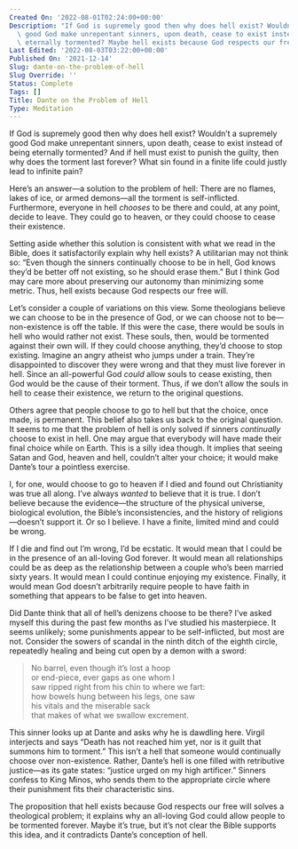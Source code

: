 ```yaml
---
Created On: '2022-08-01T02:24:00+00:00'
Description: "If God is supremely good then why does hell exist? Wouldn\u2019t a supremely\
  \ good God make unrepentant sinners, upon death, cease to exist instead of being\
  \ eternally tormented? Maybe hell exists because God respects our free will."
Last Edited: '2022-08-03T03:22:00+00:00'
Published On: '2021-12-14'
Slug: dante-on-the-problem-of-hell
Slug Override: ''
Status: Complete
Tags: []
Title: Dante on the Problem of Hell
Type: Meditation
---
```

<p>If God is supremely good then why does hell exist? Wouldn’t a supremely good God make unrepentant sinners, upon death, cease to exist instead of being eternally tormented? And if hell must exist to punish the guilty, then why does the torment last forever? What sin found in a finite life could justly lead to infinite pain?</p>
<p>Here’s an answer—a solution to the problem of hell: There are no flames, lakes of ice, or armed demons—all the torment is self-inflicted. Furthermore, everyone in hell <em>chooses</em> to be there and could, at any point, decide to leave. They could go to heaven, or they could choose to cease their existence.</p>
<p>Setting aside whether this solution is consistent with what we read in the Bible, does it satisfactorily explain why hell exists? A utilitarian may not think so: “Even though the sinners continually choose to be in hell, God knows they’d be better off not existing, so he should erase them.” But I think God may care more about preserving our autonomy than minimizing some metric. Thus, hell exists because God respects our free will.</p>
<p>Let’s consider a couple of variations on this view. Some theologians believe we can choose to be in the presence of God, or we can choose not to be—non-existence is off the table. If this were the case, there would be souls in hell who would rather not exist. These souls, then, would be tormented against their own will. If they could choose anything, they’d choose to stop existing. Imagine an angry atheist who jumps under a train. They’re disappointed to discover they were wrong and that they must live forever in hell. Since an all-powerful God <em>could</em> allow souls to cease existing, then God would be the cause of their torment. Thus, if we don’t allow the souls in hell to cease their existence, we return to the original questions.</p>
<p>Others agree that people choose to go to hell but that the choice, once made, is permanent. This belief also takes us back to the original question. It seems to me that the problem of hell is only solved if sinners <em>continually</em> choose to exist in hell. One may argue that everybody will have made their final choice while on Earth. This is a silly idea though. It implies that seeing Satan and God, heaven and hell, couldn’t alter your choice; it would make Dante’s tour a pointless exercise.</p>
<p>I, for one, would choose to go to heaven if I died and found out Christianity was true all along. I’ve always <em>wanted</em> to believe that it is true. I don’t believe because the evidence—the structure of the physical universe, biological evolution, the Bible’s inconsistencies, and the history of religions—doesn’t support it. Or so I believe. I have a finite, limited mind and could be wrong.</p>
<p>If I die and find out I’m wrong, I’d be ecstatic. It would mean that I could be in the presence of an all-loving God forever. It would mean all relationships could be as deep as the relationship between a couple who’s been married sixty years. It would mean I could continue enjoying my existence. Finally, it would mean God doesn’t arbitrarily require people to have faith in something that appears to be false to get into heaven.</p>
<p>Did Dante think that all of hell’s denizens choose to be there? I’ve asked myself this during the past few months as I’ve studied his masterpiece. It seems unlikely; some punishments appear to be self-inflicted, but most are not. Consider the sowers of scandal in the ninth ditch of the eighth circle, repeatedly healing and being cut open by a demon with a sword:</p>
<blockquote><p>
No barrel, even though it’s lost a hoop<br />
or end-piece, ever gaps as one whom I<br />
saw ripped right from his chin to where we fart:<br />
how bowels hung between his legs, one saw<br />
his vitals and the miserable sack<br />
that makes of what we swallow excrement.
</p></blockquote>

<p>This sinner looks up at Dante and asks why he is dawdling here. Virgil interjects and says “Death has not reached him yet, nor is it guilt that summons him to torment.” This isn’t a hell that someone would continually choose over non-existence. Rather, Dante’s hell is one filled with retributive justice—as its gate states: “justice urged on my high artificer.” Sinners confess to King Minos, who sends them to the appropriate circle where their punishment fits their characteristic sins.</p>
<p>The proposition that hell exists because God respects our free will solves a theological problem; it explains why an all-loving God could allow people to be tormented forever. Maybe it’s true, but it’s not clear the Bible supports this idea, and it contradicts Dante’s conception of hell.</p>
